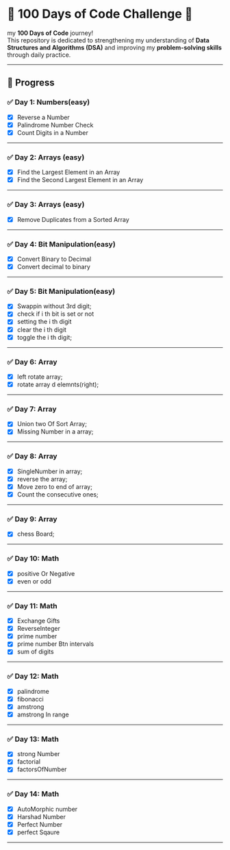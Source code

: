 # 💯 100 Days of Code Challenge 🚀

my **100 Days of Code** journey!  
This repository is dedicated to strengthening my
understanding of **Data Structures and Algorithms
(DSA)** and improving my **problem-solving skills**
through daily practice.

---

## 📅 Progress

### ✅ Day 1: Numbers(easy)

- [x] Reverse a Number
- [x] Palindrome Number Check
- [x] Count Digits in a Number

---

### ✅ Day 2: Arrays (easy)

- [x] Find the Largest Element in an Array
- [x] Find the Second Largest Element in an Array

---

### ✅ Day 3: Arrays (easy)

- [x] Remove Duplicates from a Sorted Array

---

### ✅ Day 4: Bit Manipulation(easy)

- [x] Convert Binary to Decimal
- [x] Convert decimal to binary

---

### ✅ Day 5: Bit Manipulation(easy)

- [x] Swappin without 3rd digit;
- [x] check if i th bit is set or not
- [x] setting the i th digit
- [x] clear the i th digit
- [x] toggle the i th digit;

---

### ✅ Day 6: Array

- [x] left rotate array;
- [x] rotate array d elemnts(right);

---

### ✅ Day 7: Array

- [x] Union two Of Sort Array;
- [x] Missing Number in a array;

---

### ✅ Day 8: Array

- [x] SingleNumber in array;
- [x] reverse the array;
- [x] Move zero to end of array;
- [x] Count the consecutive ones;

---

### ✅ Day 9: Array

- [x] chess Board;
---

### ✅ Day 10: Math
-[x] positive Or Negative
- [x] even or odd
---
### ✅ Day 11: Math
-[x] Exchange Gifts
- [x] ReverseInteger
- [x] prime number 
- [X] prime number Btn intervals
- [x] sum of digits

---
### ✅ Day 12: Math
- [x] palindrome
- [x] fibonacci
- [x] amstrong
-  [x] amstrong In range
---
### ✅ Day 13: Math
- [x] strong Number
- [x] factorial 
- [x] factorsOfNumber
- ---

### ✅ Day 14: Math
- [x] AutoMorphic number
- [x] Harshad Number
- [x] Perfect Number
- [x] perfect Sqaure
- --




